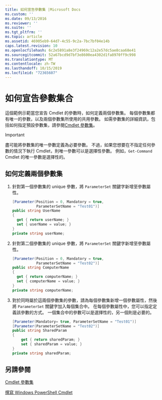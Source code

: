 ```yaml
---
title: 如何宣告參數集 |Microsoft Docs
ms.custom: ''
ms.date: 09/13/2016
ms.reviewer: ''
ms.suite: ''
ms.tgt_pltfrm: ''
ms.topic: article
ms.assetid: 46905eb9-64d7-4c55-9c2a-7bc7bf04e14b
caps.latest.revision: 10
ms.openlocfilehash: 6c2e5891a8e3f24969c12a2e57dc5ae8caa68e41
ms.sourcegitcommit: 52a67bcd9d7bf3e8600ea4302d1fa8970ff9c998
ms.translationtype: MT
ms.contentlocale: zh-TW
ms.lasthandoff: 10/15/2019
ms.locfileid: "72365607"
---
```

# <a name="how-to-declare-parameter-sets"></a>如何宣告參數集合

這個範例示範當您宣告 Cmdlet 的參數時，如何定義兩個參數集。 每個參數集都有唯一的參數，以及兩個參數集所使用的共用參數。 如需參數集的詳細資訊，包括如何指定預設參數集，請參閱[Cmdlet 參數集](./cmdlet-parameter-sets.md)。

> [!IMPORTANT]
> 盡可能將參數集的唯一參數定義為必要參數。 不過，如果您想要在不指定任何參數的情況下執行 Cmdlet，則唯一參數可以是選擇性參數。 例如，`Get-Command` Cmdlet 的唯一參數是選擇性的。

## <a name="how-to-define-two-parameter-sets"></a>如何定義兩個參數集

1. 針對第一個參數集的 unique 參數，將 `ParameterSet` 關鍵字新增至參數屬性。

   ```csharp
   [Parameter(Position = 0, Mandatory = true,
              ParameterSetName = "Test01")]
   public string UserName
   {
     get { return userName; }
     set { userName = value; }
   }
   private string userName;
   ```

2. 針對第二個參數集的 unique 參數，將 `ParameterSet` 關鍵字新增至參數屬性。

   ```csharp
   [Parameter(Position = 0, Mandatory = true,
              ParameterSetName = "Test02")]
   public string ComputerName
   {
     get { return computerName; }
     set { computerName = value; }
   }
   private string computerName;
   ```

3. 對於同時屬於這兩個參數集的參數，請為每個參數集新增一個參數屬性，然後將 `ParameterSet` 關鍵字加入每個集合中。 在每個參數屬性中，您可以指定定義該參數的方式。 一個集合中的參數可以是選擇性的，另一個則是必要的。

   ```csharp
   [Parameter(Mandatory= true, ParameterSetName = "Test01")]
   [Parameter(ParameterSetName = "Test02")]
   public string SharedParam
   {
       get { return sharedParam; }
       set { sharedParam = value; }
   }
   private string sharedParam;
   ```

## <a name="see-also"></a>另請參閱

[Cmdlet 參數集](./cmdlet-parameter-sets.md)

[撰寫 Windows PowerShell Cmdlet](./writing-a-windows-powershell-cmdlet.md)
